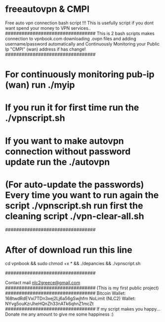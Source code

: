 # freeautovpn & CMPI
Free auto vpn connection bash script !!!
This is usefully script if you dont want spend your money to VPN services..
#################################
This is 2 bash scripts makes connection to vpnbook.com downloading .ovpn files and adding username/password automatically and Continuously Monitoring your Public Ip "CMPI" (wan) address if has change!
#################################
# For continuously monitoring pub-ip (wan) run ./myip
# If you run it for first time run the ./vpnscript.sh
# If you want to make autovpn connection without password update run the ./autovpn
# (For auto-update the passwords) Every time you want to run again the script ./vpnscript.sh run first the cleaning script ./vpn-clear-all.sh
#################################

# After of download run this line

cd vpnbook && sudo chmod +x * && ./depancies && ./vpnscript.sh

#################################

Contact mail nlc2greece@gmail.com
#################################
(This is my first public project)
#################################
Bitcoin Wallet: 168twdRdEVxi7TDn3xej2Lj6a56gSwjhfm
NoLimit (NLC2) Wallet: NYvg5ouKzrJheHQnZh33nATk6qhnZ1mcZt
#################################
If my script makes you happy...
Donate me any amount to give me some happiness :) 
